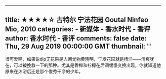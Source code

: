 
---
title: ★★★★☆ 古特尔 宁法花园 Goutal Ninfeo Mio, 2010
categories: 
    - 新媒体
    - 香水时代 - 香评
author: 香水时代 - 香评
comments: false
date: Thu, 29 Aug 2019 00:00:00 GMT
thumbnail: ''
---

<div>   
很可爱啊，如果说dip无花果是人间尤物黄晓明，宁发花园就是杨洋——清爽犹在，可以被挽救一下的那种。尤其是香橼和柠檬在后调缓慢变换出现，你就知道他原来在沐浴后还是那个俊秀干净的少年。  
</div>
            